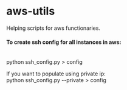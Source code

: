 # aws-utils
Helping scripts for aws functionaries.

<h4>To create ssh config for all instances in aws:</h4> </br>
    python ssh_config.py > config

If you want to populate using private ip:</br>
    python ssh_config.py --private > config
